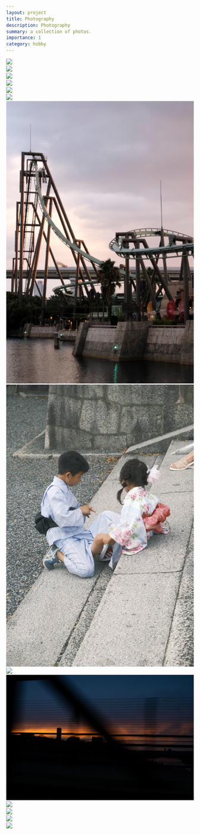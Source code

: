 ```yaml
---
layout: project
title: Photography
description: Photography
summary: a collection of photos.
importance: 1
category: hobby
---
```


<body class="photography-page">
  <div class="row">
    <div class="column" style="flex: 100%;">
      <img src="/assets/img/photography/DSF2578.jpg" >
    </div>
  </div>
  <div class="row">
    <div class="column" style="flex: 50%;">
      <img src="/assets/img/photography/DSF1992.jpg" >
    </div>
    <div class="column" style="flex: 50%;">
      <img src="/assets/img/photography/DSF3411.jpg" >
    </div>
  </div>
  <div class="row">
    <div class="column" style="flex: 100%;">
      <img src="/assets/img/photography/DSF4031.jpg" >
    </div>
  </div>
  <div class="row">
    <div class="column" style="flex: 75%;">
      <img src="/assets/img/photography/DSF5658.JPG" >
    </div>
    <div class="column" style="flex: 33.3%;">
      <img src="/assets/img/photography/DSF3722.JPG" >
    </div>
  </div>
  <div class="row">
    <div class="column" style="flex: 33%;">
      <img src="/assets/img/photography/DSF2586.JPG" >
    </div>
    <div class="column" style="flex: 33%;">
      <img src="/assets/img/photography/DSF3424.JPG" >
    </div>
    <div class="column" style="flex: 33%;">
      <img src="/assets/img/photography/DSF5650.JPG" >
    </div>
  </div>
  <div class="row">
    <div class="column" style="flex: 75%">
      <img src="/assets/img/photography/DSF4632.jpg" >
    </div>
    <div class="column" style="flex: 33.3%" >
      <img src="/assets/img/photography/DSF2247.JPG" >
    </div>
  </div>
  <div class="row">
    <div class="column" style="flex: 33.33%">
      <img src="/assets/img/photography/DSF3587.JPG" >
    </div>
    <div class="column" style="flex: 75%" >
      <img src="/assets/img/photography/DSF5685.JPG" >
    </div>
  </div>
  <div class="row">
    <div class="column" style="flex: 100%;">
      <img src="/assets/img/photography/DSF5557.JPG" >
    </div>
  </div>
</body>
